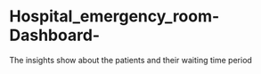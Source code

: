 # Hospital_emergency_room-Dashboard-
The insights show about the patients and their waiting time period
